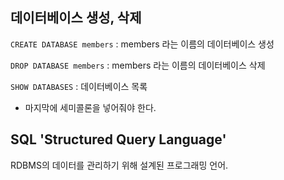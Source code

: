 ## 데이터베이스 생성, 삭제
```CREATE DATABASE members```
 : members 라는 이름의 데이터베이스 생성

```DROP DATABASE members```
 : members 라는 이름의 데이터베이스 삭제

```SHOW DATABASES```
 : 데이터베이스 목록
 
 - 마지막에 세미콜론을 넣어줘야 한다.




## SQL 'Structured Query Language'
RDBMS의 데이터를 관리하기 위해 설계된 프로그래밍 언어.




